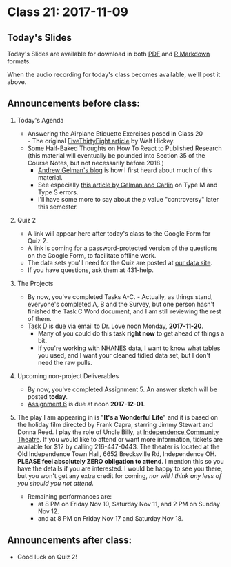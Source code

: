 # Class 21: 2017-11-09

## Today's Slides

Today's Slides are available for download in both [PDF](https://github.com/THOMASELOVE/431slides/blob/master/class_21/431_2017_class-21-slides.pdf) and [R Markdown](https://github.com/THOMASELOVE/431slides/blob/master/class_21/431_2017_class-21-slides.Rmd) formats. 

When the audio recording for today's class becomes available, we'll post it above.

## Announcements before class:

1. Today's Agenda
    - Answering the Airplane Etiquette Exercises posed in Class 20  
            - The original [FiveThirtyEight article](https://fivethirtyeight.com/features/airplane-etiquette-recline-seat/) by Walt Hickey.
    - Some Half-Baked Thoughts on How To React to Published Research (this material will eventually be pounded into Section 35 of the Course Notes, but not necessarily before 2018.)
        - [Andrew Gelman's blog](http://andrewgelman.com/) is how I first heard about much of this material.
        - See especially [this article by Gelman and Carlin](http://www.stat.columbia.edu/~gelman/research/published/retropower_final.pdf) on Type M and Type S errors.
        - I'll have some more to say about the *p* value "controversy" later this semester.

2. Quiz 2
    - A link will appear here after today's class to the Google Form for Quiz 2.
    - A link is coming for a password-protected version of the questions on the Google Form, to facilitate offline work.
    - The data sets you'll need for the Quiz are posted at [our data site](https://github.com/thomaselove/431data).
    - If you have questions, ask them at 431-help.

3. The Projects
     - By now, you've completed Tasks A-C.
            - Actually, as things stand, everyone's completed A, B and the Survey, but one person hasn't finished the Task C Word document, and I am still reviewing the rest of them.
     - [Task D](https://github.com/THOMASELOVE/431project/tree/master/TaskD) is due via email to Dr. Love noon Monday, **2017-11-20**.
        - Many of you could do this task **right now** to get ahead of things a bit. 
        - If you're working with NHANES data, I want to know what tables you used, and I want your cleaned tidied data set, but I don't need the raw pulls.

4. Upcoming non-project Deliverables
    - By now, you've completed Assignment 5. An answer sketch will be posted **today**.
    - [Assignment 6](https://github.com/THOMASELOVE/431homework/blob/master/431-2017_assignment-6.md) is due at noon **2017-12-01**.

5. The play I am appearing in is "**It's a Wonderful Life**" and it is based on the holiday film directed by Frank Capra, starring Jimmy Stewart and Donna Reed. I play the role of Uncle Billy, at [Independence Community Theatre](http://www.independencetheatre.org/). If you would like to attend or want more information, tickets are available for $12 by calling 216-447-0443. The theater is located at the Old Independence Town Hall, 6652 Brecksville Rd, Independence OH. **PLEASE feel absolutely ZERO obligation to attend**. I mention this so you have the details if you are interested. I would be happy to see you there, but you won't get any extra credit for coming, *nor will I think any less of you should you not attend*.
    - Remaining performances are:
        - at 8 PM on Friday Nov 10, Saturday Nov 11, and 2 PM on Sunday Nov 12.
        - and at 8 PM on Friday Nov 17 and Saturday Nov 18.
   
## Announcements after class:

- Good luck on Quiz 2!

